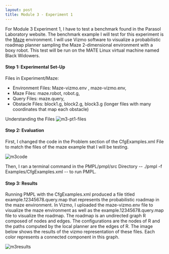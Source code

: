 ```yaml
---
layout: post
title: Module 3 - Experiment 1
---
```


For Module 3 Experiment 1, I have to test a benchmark found in the Parasol Laboratory website. The benchmark example I will test for this experiment is the [Maze](https://parasollab.web.illinois.edu/resources/mpbenchmarks/Maze/) environment. I will use Vizmo software to visualize a probabilistic roadmap planner sampling the Maze 2-dimensional environment with a boxy robot. This test will be run on the MATE Linux virtual machine named Black Widowers.

#### Step 1: Experimental Set-Up ####

Files in Experiment/Maze: 
* Environment Files: Maze-vizmo.env , maze-vizmo.env, 
* Maze Files: maze.robot, robot.g, 
* Query Files: maze.query, 
* Obstacle Files: block1.g, block2.g, block3.g (longer files with many coordinates that map each obstacle)

Understanding the Files
![m3-pt1-files](https://cabreraleon.github.io/images/m3-pt1-files.png)


#### Step 2: Evaluation ####

First, I changed the code in the Problem section of the CfgExamples.xml File to match the files of the maze example that I will be testing.

![m3code](https://cabreraleon.github.io/images/m3-pt1-code.png)

Then, I ran a terminal command in the PMPL/pmpl/src Directory 
--   ./pmpl -f Examples/CfgExamples.xml   --  to run PMPL.


#### Step 3: Results ####

Running PMPL with the CfgExamples.xml produced a file titled example.12345678.query.map that represents 
the probabilistic roadmap in the maze environment. In Vizmo, I uploaded the maze-vizmo.env file to visualize 
the maze environment as well as the example.12345678.query.map file to visualize the roadmap. The roadmap 
is an undirected graph R composed of nodes and edges. The configurations are the nodes of R and the paths 
computed by the local planner are the edges of R. The image below shows the results of the 
vizmo representation of these files. Each color represents a connected component in this graph.

![m3results](https://cabreraleon.github.io/images/module3-maze-benchmark-result.png)

